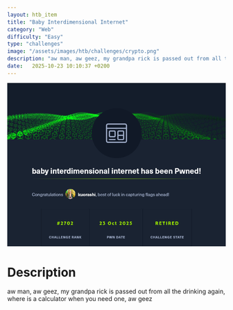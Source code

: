 ```yaml
---
layout: htb_item
title: "Baby Interdimensional Internet"
category: "Web"
difficulty: "Easy"
type: "challenges"
image: "/assets/images/htb/challenges/crypto.png"
description: "aw man, aw geez, my grandpa rick is passed out from all the drinking again, where is a calculator when you need one, aw geez"
date:   2025-10-23 10:10:37 +0200
---
```


![Baby Interdimensional Internet pwned](/assets/images/htb/challenges/babyinterdimensional_pwned.png)

# Description
aw man, aw geez, my grandpa rick is passed out from all the drinking again, where is a calculator when you need one, aw geez